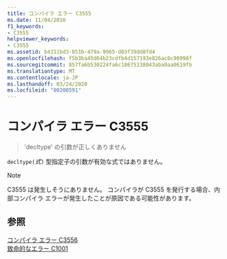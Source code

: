 ```yaml
---
title: コンパイラ エラー C3555
ms.date: 11/04/2016
f1_keywords:
- C3555
helpviewer_keywords:
- C3555
ms.assetid: b4311bd3-851b-479a-9965-d03f39dd8fd4
ms.openlocfilehash: f5b3ba45d64b23cdfb4d157193e826ac0c90998f
ms.sourcegitcommit: 857fa6b530224fa6c18675138043aba9aa0619fb
ms.translationtype: MT
ms.contentlocale: ja-JP
ms.lasthandoff: 03/24/2020
ms.locfileid: "80200591"
---
```

# <a name="compiler-error-c3555"></a>コンパイラ エラー C3555

> 'decltype' の引数が正しくありません

`decltype(`*式*`)` 型指定子の引数が有効な式ではありません。

> [!NOTE]
>  C3555 は発生しそうにありません。 コンパイラが C3555 を発行する場合、内部コンパイラ エラーが発生したことが原因である可能性があります。

## <a name="see-also"></a>参照

[コンパイラ エラー C3556](../../error-messages/compiler-errors-2/compiler-error-c3556.md)<br/>
[致命的なエラー C1001](../../error-messages/compiler-errors-1/fatal-error-c1001.md)
